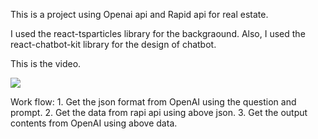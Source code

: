 This is a project using Openai api and Rapid api for real estate.

I used the react-tsparticles library for the backgraound.
Also, I used the react-chatbot-kit library for the design of chatbot.

This is the video.

![](demo.gif)

Work flow:
    1. Get the json format from OpenAI using the question and prompt.
    2. Get the data from rapi api using above json.
    3. Get the output contents from OpenAI using above data.